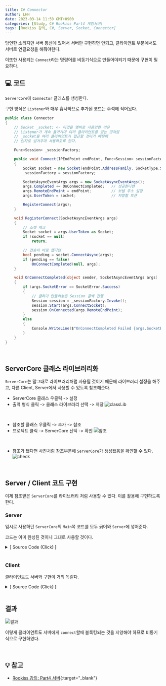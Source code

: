 ```yaml
---
title: C# Connector
author: LHH
date: 2023-03-14 11:50 GMT+0900
categories: [Study, C# Rookiss Part4 게임서버]
tags: [Rookiss 강의, C#, Server, Socket, Connector]
---
```


당연한 소리지만 서버 통신에 있어서 서버만 구현하면 안되고, 클라이언트 부분에서도 서버로 연결요청을 해줘야한다.

이또한 사용되는 `Connect`라는 명령어를 비동기식으로 만들어야되기 때문에 구현이 필요하다.

## 💻 코드
`ServerCore`에 `Connector` 클래스를 생성한다.

구현 방식은 `Listener`와 매우 흡사하므로 추가된 코드는 주석에 적어놨다.
```cs
public class Connector
{
    // Socket _socket; <- 이것을 멤버로 사용안한 이유
    // Listener가 계속 돌아가며 여러 클라이언트를 받는 것처럼
    // _socket을 여러 클라이언트가 접근할 것이기 때문에
    // 인자로 넘겨주며 사용하도록 한다.

    Func<Session> _sessionFactory;

    public void Connect(IPEndPoint endPoint, Func<Session> sessionFactory)
    {
        Socket socket = new Socket(endPoint.AddressFamily, SocketType.Stream, ProtocolType.Tcp);
        _sessionFactory = sessionFactory;

        SocketAsyncEventArgs args = new SocketAsyncEventArgs();
        args.Completed += OnConnectCompleted;   // 성공한다면
        args.RemoteEndPoint = endPoint;         // 보낼 주소 설정
        args.UserToken = socket;                // 저장할 토큰

        RegisterConnect(args);
    }

    void RegisterConnect(SocketAsyncEventArgs args)
    {
        // 소켓 체크
        Socket socket = args.UserToken as Socket;
        if (socket == null)
            return;

        // 전송이 바로 됐다면
        bool pending = socket.ConnectAsync(args);
        if (pending == false)
            OnConnectCompleted(null, args);
    }

    void OnConnectCompleted(object sender, SocketAsyncEventArgs args)
    {
        if (args.SocketError == SocketError.Success)
        {
            // 클라가 만들어놓은 Session 콜백 진행
            Session session = _sessionFactory.Invoke();
            session.Start(args.ConnectSocket);
            session.OnConnected(args.RemoteEndPoint);
        }
        else
        {
            Console.WriteLine($"OnConnectCompleted Failed {args.SocketError}");
        }
    }
}
```
<br>

## ServerCore 클래스 라이브러리화
`ServerCore`는 말그대로 라이브러리처럼 사용될 것이기 때문에 라이브러리 설정을 해주고, 다른 Client, Server에서 사용할 수 있도록 참조해준다.

- ServerCore 클래스 우클릭 -> 설정
- 출력 형식 클릭 -> 클래스 라이브러리 선택 -> 저장
![classLib](https://user-images.githubusercontent.com/110723307/224724065-d28319d8-e345-42b4-8455-7677d94ba4f6.PNG)

<br>

- 참조할 클래스 우클릭 -> 추가 -> 참조
- 프로젝트 클릭 -> ServerCore 선택 -> 확인
![참조](https://user-images.githubusercontent.com/110723307/224724054-072abb8b-0b7f-4a24-bb68-d8ef08addce4.PNG)

<br>

- 참조가 됐다면 사진처럼 참조부분에 `ServerCore`가 생성됐음을 확인할 수 있다.
![check](https://user-images.githubusercontent.com/110723307/224724040-99ecb79c-3447-4a54-8807-5cdb27c64ad1.PNG)

<br>

## Server / Client 코드 구현
이제 참조받은 `ServerCore`를 라이브러리 처럼 사용할 수 있다. 이를 활용해 구현하도록 한다.

### Server
임시로 사용하던 `ServerCore`의 `Main`쪽 코드를 모두 긁어와 `Server`에 넣어준다.

코드는 이미 완성된 것이니 그대로 사용할 것이다.

<details>
<summary> [ Source Code (Click) ] </summary>
<div markdown="1">

```cs
namespace Server
{
    class GameSession : Session
    {
        public override void OnConnected(EndPoint endPoint)
        {
            Console.WriteLine($"OnConnected : {endPoint}");

            byte[] sendBuff = Encoding.UTF8.GetBytes("Welcome to LHH Server !!");
            Send(sendBuff);
            Thread.Sleep(1000);
            Disconnect();
        }

        public override void OnDisConnected(EndPoint endPoint)
        {
            Console.WriteLine($"OnDisConnected : {endPoint}");
        }

        public override void OnRecv(ArraySegment<byte> buffer)
        {
            string recvData = Encoding.UTF8.GetString(buffer.Array, buffer.Offset, buffer.Count);
            Console.WriteLine($"[From Client] {recvData}");
        }

        public override void OnSend(int numOfBytes)
        {
            Console.WriteLine($"Transferred Bytes : {numOfBytes}");
        }
    }

    class Program
    {
        static Listener _listener = new Listener();

        static void Main(string[] args)
        {
            // DNS (Domain Name System)
            string host = Dns.GetHostName();
            IPHostEntry ipHost = Dns.GetHostEntry(host);
            IPAddress ipAddress = ipHost.AddressList[0];
            IPEndPoint endPoint = new IPEndPoint(ipAddress, 5000);

            _listener.Init(endPoint, () => { return new GameSession(); });
            Console.WriteLine("Listening...");

            while (true)
            {
                ;
            }
        }
    }
}
```

</div>
</details>

<br>

### Client
클라이언트도 서버와 구현이 거의 똑같다.

<details>
<summary> [ Source Code (Click) ] </summary>
<div markdown="1">

```cs
namespace DummyClient
{
    class GameSession : Session
    {
        public override void OnConnected(EndPoint endPoint)
        {
            Console.WriteLine($"OnConnected : {endPoint}");

            // 보낸다
            for (int i = 0; i < 5; i++)
            {
                byte[] sendBuff = Encoding.UTF8.GetBytes($"Hello World!! {i + 1} ");
                Send(sendBuff);
            }
        }

        public override void OnDisConnected(EndPoint endPoint)
        {
            Console.WriteLine($"OnDisConnected : {endPoint}");
        }

        public override void OnRecv(ArraySegment<byte> buffer)
        {
            string recvData = Encoding.UTF8.GetString(buffer.Array, buffer.Offset, buffer.Count);
            Console.WriteLine($"[From Server] {recvData}");
        }

        public override void OnSend(int numOfBytes)
        {
            Console.WriteLine($"Transferred Bytes : {numOfBytes}");
        }
    }

    class Program
    {
        static void Main(string[] args)
        {
            // DNS (Domain Name System)
            string host = Dns.GetHostName();
            IPHostEntry ipHost = Dns.GetHostEntry(host);
            IPAddress ipAddress = ipHost.AddressList[0];
            IPEndPoint endPoint = new IPEndPoint(ipAddress, 5000);

            Connector connector = new Connector();
            connector.Connect(endPoint, () => { return new GameSession(); });

            while (true)
            {
                try
                {
                }
                catch (Exception ex)
                {
                    Console.WriteLine(ex.ToString());
                }

                Thread.Sleep(100);
            }
        }
    }
}
```

</div>
</details>

<br>

## 결과
![결과](https://user-images.githubusercontent.com/110723307/224743082-1463601d-304c-4a47-bd47-8d51cb934573.PNG)

이렇게 클라이언트도 서버에게 `connect`할때 블록킹되는 것을 지양해야 하므로 비동기식으로 구현하였다.

<br>

## 💡 참고
- [Rookiss 강의: Part4 서버](https://www.inflearn.com/course/%EC%9C%A0%EB%8B%88%ED%8B%B0-mmorpg-%EA%B0%9C%EB%B0%9C-part4){:target="_blank"}